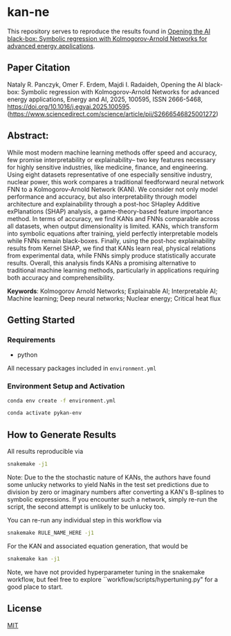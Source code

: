 # kan-ne
This repository serves to reproduce the results found in [Opening the AI black-box: Symbolic regression with Kolmogorov-Arnold Networks for advanced energy applications](https://doi.org/10.1016/j.egyai.2025.100595). 

## Paper Citation
Nataly R. Panczyk, Omer F. Erdem, Majdi I. Radaideh,
Opening the AI black-box: Symbolic regression with Kolmogorov-Arnold Networks for advanced energy applications,
Energy and AI,
2025,
100595,
ISSN 2666-5468,
https://doi.org/10.1016/j.egyai.2025.100595.
(https://www.sciencedirect.com/science/article/pii/S2666546825001272)

## Abstract: 
While most modern machine learning methods offer speed and accuracy, few promise interpretability or explainability– two key features necessary for highly sensitive industries, like medicine, finance, and engineering. Using eight datasets representative of one especially sensitive industry, nuclear power, this work compares a traditional feedforward neural network FNN to a Kolmogorov-Arnold Network (KAN). We consider not only model performance and accuracy, but also interpretability through model architecture and explainability through a post-hoc SHapley Additive exPlanations (SHAP) analysis, a game-theory-based feature importance method. In terms of accuracy, we find KANs and FNNs comparable across all datasets, when output dimensionality is limited. KANs, which transform into symbolic equations after training, yield perfectly interpretable models while FNNs remain black-boxes. Finally, using the post-hoc explainability results from Kernel SHAP, we find that KANs learn real, physical relations from experimental data, while FNNs simply produce statistically accurate results. Overall, this analysis finds KANs a promising alternative to traditional machine learning methods, particularly in applications requiring both accuracy and comprehensibility.

**Keywords**: Kolmogorov Arnold Networks; Explainable AI; Interpretable AI; Machine learning; Deep neural networks; Nuclear energy; Critical heat flux


## Getting Started
### Requirements
- python

All necessary packages included in `environment.yml`

### Environment Setup and Activation

```bash
conda env create -f environment.yml

conda activate pykan-env
```

## How to Generate Results

All results reproducible via 

```bash
snakemake -j1
```

Note: Due to the the stochastic nature of KANs, the authors have found some unlucky networks to yield NaNs in the test set predictions due to division by zero or imaginary numbers after converting a KAN's B-splines to symbolic expressions. If you encounter such a network, simply re-run the script, the second attempt is unlikely to be unlucky too.

You can re-run any individual step in this workflow via 
```bash
snakemake RULE_NAME_HERE -j1
```
For the KAN and associated equation generation, that would be
```bash
snakemake kan -j1
```

Note, we have not provided hyperparameter tuning in the snakemake workflow, but feel free to explore ``workflow/scripts/hypertuning.py" for a good place to start. 

## License

[MIT](https://choosealicense.com/licenses/mit/)